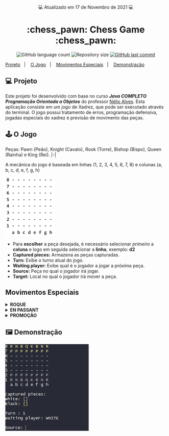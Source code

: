 <p align="center"> 💻 Atualizado em 17 de Novembro de 2021 💻</p>

<h1 align="center"> :chess_pawn: Chess Game :chess_pawn: </h1>

<p align="center">
  <img alt="GitHub language count" src="https://img.shields.io/github/languages/count/gabrielcoelhox/chess-game-java">

  <img alt="Repository size" src="https://img.shields.io/github/repo-size/gabrielcoelhox/chess-game-java">

  <a href="https://github.com/gabrielcoelhox/chess-game-java/commits/main">
    <img alt="GitHub last commit" src="https://img.shields.io/github/last-commit/gabrielcoelhox/chess-game-java">
  </a>
</p>

[Projeto](#id1)&nbsp;&nbsp;&nbsp;|&nbsp;&nbsp;&nbsp;
[O Jogo](#id2)&nbsp;&nbsp;&nbsp;|&nbsp;&nbsp;&nbsp; 
[Movimentos Especiais](#id3)&nbsp;&nbsp;&nbsp;|&nbsp;&nbsp;&nbsp;
[Demonstração](#id4)

## <a id="id1"> 💻 Projeto </a>

Este projeto foi desenvolvido com base no curso *__Java COMPLETO Programação Orientada a Objetos__* do professor [Nélio Alves](https://github.com/acenelio). Esta aplicação consiste em um jogo de Xadrez, que pode ser executado através do terminal. O jogo possui tratamento de erros, programação defensiva, jogadas especiais do xadrez e previsão de movimento das peças.

## <a id="id2"> :joystick: O Jogo </a>

Peças: Pawn (Peão), Knight (Cavalo), Rook (Torre), Bishop (Bispo), Queen (Rainha) e King (Rei).
|-|

A mecânica do jogo é baseada em linhas (1, 2, 3, 4, 5, 6, 7, 8) e colunas (a, b, c, d, e, f, g, h)

 ![IMG](github/tabuleiro.png)
 
- Para **escolher** a peça desejada, é necessário selecionar _primeiro_ a **coluna** e logo em seguida selecionar a **linha**, exemplo: **d2**
- **Captured pieces:** Armazena as peças capturadas.
- **Turn:** Exibe o turno atual do jogo.
- **Waiting player:** Exibe qual é o jogador a jogar a próxima peça.
- **Source:** Peça no qual o jogador irá jogar.
- **Target:** Local no qual o jogador irá mover a peça.

## <a id="id3">Movimentos Especiais</a>

<details>
<summary><strong>ROQUE</strong></summary>

O Roque é uma jogada especial que envolve a movimentação de duas peças em um único lance, o rei e uma das torres. O objetivo da jogada é proteger o rei, tirando-o do centro.

![IMG](github/roque.jpg)
</details>

<details>
<summary><strong>EN PASSANT</strong></summary>

En passant é um movimento especial de captura do Peão no jogo de xadrez. Na ocasião do avanço por duas casas do peão, caso haja um peão adversário na coluna adjacente na quarta fileira para as brancas, ou quinta para as pretas, este pode capturar o peão como se "de passagem", movendo-o para a casa por onde o peão capturado passou sobre.

![IMG](github/enpassant.png)
</details>

<details>
<summary><strong>PROMOÇÃO</strong></summary>

Promoção é uma regra do xadrez que descreve a transformação de um peão que alcança a oitava fileira em uma peça da escolha do jogador como a dama, torre, bispo ou cavalo. A nova peça substitui o peão na mesma casa que concluiu o movimento.
  
![IMG](github/promotion.png)
  
</details>

## <a id="id4"> 🖼️ Demonstração </a>

 ![GIF](github/animacao.gif)